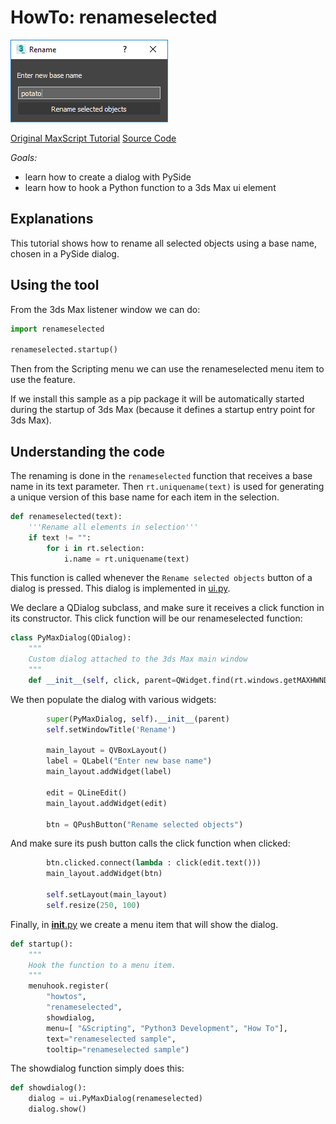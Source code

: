 # HowTo: renameselected

![Dialog](doc/Dialog.png)

[Original MaxScript Tutorial](https://help.autodesk.com/view/MAXDEV/2022/ENU/?guid=GUID-5986CAD3-BB68-47BC-B4B2-EF84C4659271)
[Source Code](renameselected/__init__.py)

*Goals:* 
- learn how to create a dialog with PySide
- learn how to hook a Python function to a 3ds Max ui element

## Explanations

This tutorial shows how to rename all selected objects using a base name,
chosen in a PySide dialog.

## Using the tool

From the 3ds Max listener window we can do:

```python
import renameselected

renameselected.startup()
```

Then from the Scripting menu we can use the renameselected menu item to use
the feature.

If we install this sample as a pip package it will be automatically
started during the startup of 3ds Max (because it defines a startup
entry point for 3ds Max).

## Understanding the code

The renaming is done in the `renameselected` function that receives a base name
in its text parameter. Then `rt.uniquename(text)` is used for generating a unique
version of this base name for each item in the selection.

```python
def renameselected(text):
    '''Rename all elements in selection'''
    if text != "":
        for i in rt.selection:
            i.name = rt.uniquename(text)
```

This function is called whenever the `Rename selected objects` button of a dialog
is pressed. This dialog is implemented in [ui.py](renameselected/ui.py).

We declare a QDialog subclass, and make sure it receives a click function in its
constructor. This click function will be our renameselected function:

```python
class PyMaxDialog(QDialog):
    """
    Custom dialog attached to the 3ds Max main window
    """
    def __init__(self, click, parent=QWidget.find(rt.windows.getMAXHWND())):
```

We then populate the dialog with various widgets:

```python
        super(PyMaxDialog, self).__init__(parent)
        self.setWindowTitle('Rename')

        main_layout = QVBoxLayout()
        label = QLabel("Enter new base name")
        main_layout.addWidget(label)

        edit = QLineEdit()
        main_layout.addWidget(edit)

        btn = QPushButton("Rename selected objects")
```

And make sure its push button calls the click function when clicked:

```python
        btn.clicked.connect(lambda : click(edit.text()))
        main_layout.addWidget(btn)

        self.setLayout(main_layout)
        self.resize(250, 100)
```

Finally, in [__init__.py](renameselected/__init__.py) we create a menu item that
will show the dialog.

```python
def startup():
    """
    Hook the function to a menu item.
    """
    menuhook.register(
        "howtos",
        "renameselected",
        showdialog,
        menu=[ "&Scripting", "Python3 Development", "How To"],
        text="renameselected sample",
        tooltip="renameselected sample")
```

The showdialog function simply does this:

```python
def showdialog():
    dialog = ui.PyMaxDialog(renameselected)
    dialog.show()
```
